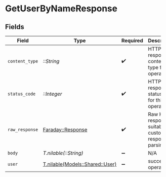 # GetUserByNameResponse


## Fields

| Field                                                                       | Type                                                                        | Required                                                                    | Description                                                                 |
| --------------------------------------------------------------------------- | --------------------------------------------------------------------------- | --------------------------------------------------------------------------- | --------------------------------------------------------------------------- |
| `content_type`                                                              | *::String*                                                                  | :heavy_check_mark:                                                          | HTTP response content type for this operation                               |
| `status_code`                                                               | *::Integer*                                                                 | :heavy_check_mark:                                                          | HTTP response status code for this operation                                |
| `raw_response`                                                              | [Faraday::Response](https://www.rubydoc.info/gems/faraday/Faraday/Response) | :heavy_check_mark:                                                          | Raw HTTP response; suitable for custom response parsing                     |
| `body`                                                                      | *T.nilable(::String)*                                                       | :heavy_minus_sign:                                                          | N/A                                                                         |
| `user`                                                                      | [T.nilable(Models::Shared::User)](../../models/shared/user.md)              | :heavy_minus_sign:                                                          | successful operation                                                        |